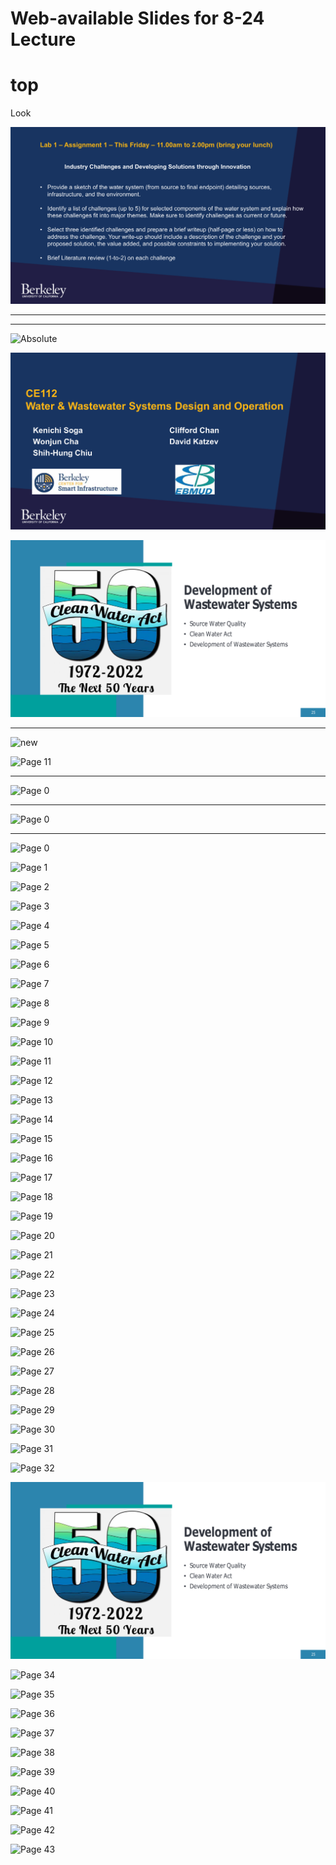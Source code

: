 # Web-available Slides for 8-24 Lecture

# top
Look

![at me]( ../Images/pages/08-24Lecture1.pdf-page7.png )

<hr color = blue>
<hr color= 'green'>

![Absolute](  ~/JBook/WaterNet/Images/pages/08-24Lecture1.pdf-page0.png  )

![Relative]( ../Images/pages/08-24Lecture1.pdf-page0.png )

![newer]( ../Images/pages/08-24Lecture1.pdf-page33.png )

<hr color= purple>

![new]( ../Images/pages/08-24%20Lecture%201.pdf-page14.png )

![Page 11]( ../Images/pages//08-24%20Lecture%201.pdf-page11.png )

<hr color=red>

![Page 0]( ../Images/pages/08-24%20Lecture%201.pdf-page0.png )

<hr color='orange'>

![Page 0]( ../Images/pages/08-24%20Lecture%201.pdf-page0.png )

<hr color= white>

![Page 0]( ../Images/pages//08-24%20Lecture%201.pdf-page0.png )

![Page 1]( ../Images/pages//08-24%20Lecture%201.pdf-page1.png )

![Page 2]( ../Images/pages//08-24%20Lecture%201.pdf-page2.png )

![Page 3]( ../Images/pages//08-24%20Lecture%201.pdf-page3.png )

![Page 4]( ../Images/pages//08-24%20Lecture%201.pdf-page4.png )

![Page 5]( ../Images/pages//08-24%20Lecture%201.pdf-page5.png )

![Page 6]( ../Images/pages//08-24%20Lecture%201.pdf-page6.png )


![Page 7]( ../Images/pages//08-24%20Lecture%201.pdf-page7.png )

![Page 8]( ../Images/pages//08-24%20Lecture%201.pdf-page8.png )

![Page 9]( ../Images/pages//08-24%20Lecture%201.pdf-page9.png )

![Page 10]( ../Images/pages//08-24%20Lecture%201.pdf-page10.png )

![Page 11]( ../Images/pages//08-24%20Lecture%201.pdf-page11.png )

![Page 12]( ../Images/pages//08-24%20Lecture%201.pdf-page12.png )

![Page 13]( ../Images/pages//08-24%20Lecture%201.pdf-page13.png )

![Page 14]( ../Images/pages//08-24%20Lecture%201.pdf-page14.png )

![Page 15]( ../Images/pages//08-24%20Lecture%201.pdf-page15.png )

![Page 16]( ../Images/pages//08-24%20Lecture%201.pdf-page16.png )

![Page 17]( ../Images/pages//08-24%20Lecture%201.pdf-page17.png )

![Page 18]( ../Images/pages//08-24%20Lecture%201.pdf-page18.png )

![Page 19]( ../Images/pages//08-24%20Lecture%201.pdf-page19.png )

![Page 20]( ../Images/pages//08-24%20Lecture%201.pdf-page20.png )

![Page 21]( ../Images/pages//08-24%20Lecture%201.pdf-page21.png )

![Page 22]( ../Images/pages//08-24%20Lecture%201.pdf-page22.png )

![Page 23]( ../Images/pages//08-24%20Lecture%201.pdf-page23.png )

![Page 24]( ../Images/pages//08-24%20Lecture%201.pdf-page24.png )

![Page 25]( ../Images/pages//08-24%20Lecture%201.pdf-page25.png )

![Page 26]( ../Images/pages//08-24%20Lecture%201.pdf-page26.png )

![Page 27]( ../Images/pages//08-24%20Lecture%201.pdf-page27.png )

![Page 28]( ../Images/pages//08-24%20Lecture%201.pdf-page28.png )

![Page 29]( ../Images/pages//08-24%20Lecture%201.pdf-page29.png )

![Page 30]( ../Images/pages//08-24%20Lecture%201.pdf-page30.png )

![Page 31]( ../Images/pages//08-24%20Lecture%201.pdf-page31.png )

![Page 32]( ../Images/pages//08-24%20Lecture%201.pdf-page32.png )

![Page 33]( ../Images/pages//08-24Lecture1.pdf-page33.png )

![Page 34]( ../Images/pages//08-24%20Lecture%201.pdf-page34.png )

![Page 35]( ../Images/pages//08-24%20Lecture%201.pdf-page35.png )

![Page 36]( ../Images/pages//08-24%20Lecture%201.pdf-page36.png )

![Page 37]( ../Images/pages//08-24%20Lecture%201.pdf-page37.png )

![Page 38]( ../Images/pages//08-24%20Lecture%201.pdf-page38.png )

![Page 39]( ../Images/pages//08-24%20Lecture%201.pdf-page39.png )

![Page 40]( ../Images/pages//08-24%20Lecture%201.pdf-page40.png )

![Page 41]( ../Images/pages//08-24%20Lecture%201.pdf-page41.png )

![Page 42]( ../Images/pages//08-24%20Lecture%201.pdf-page42.png )

![Page 43]( ../Images/pages//08-24%20Lecture%201.pdf-page43.png )



